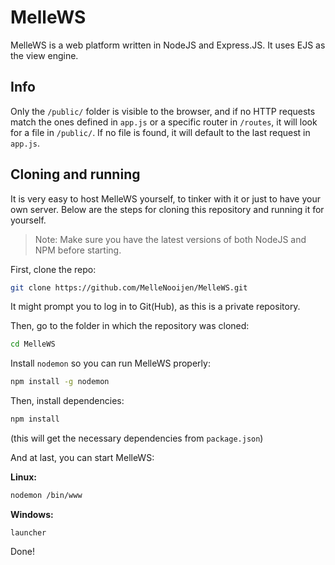 # MelleWS
MelleWS is a web platform written in NodeJS and Express.JS. It uses EJS as the view engine.
## Info
Only the `/public/` folder is visible to the browser, and if no HTTP requests match the ones defined in `app.js` or a specific router in `/routes`, it will look for a file in `/public/`. If no file is found, it will default to the last request in `app.js`.
## Cloning and running
It is very easy to host MelleWS yourself, to tinker with it or just to have your own server. Below are the steps for cloning this repository and running it for yourself.
> Note: Make sure you have the latest versions of both NodeJS and NPM before starting.

First, clone the repo:
```bash
git clone https://github.com/MelleNooijen/MelleWS.git
```
It might prompt you to log in to Git(Hub), as this is a private repository.

Then, go to the folder in which the repository was cloned:
```bash
cd MelleWS
```
Install `nodemon` so you can run MelleWS properly:
```bash
npm install -g nodemon
```
Then, install dependencies:
```bash
npm install
```
(this will get the necessary dependencies from `package.json`)

And at last, you can start MelleWS:

**Linux:**
```bash
nodemon /bin/www
```
**Windows:**
```batch
launcher
```

Done!
